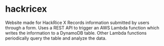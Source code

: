 # hackricex
Website made for HackRice X
Records information submitted by users through a form. Uses a REST API to trigger an AWS Lambda function which writes
the information to a DynamoDB table. Other Lambda functions periodically query the table and analyze the data. 
